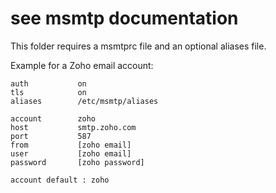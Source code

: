 # see msmtp documentation

This folder requires a msmtprc file and an optional aliases file.

Example for a Zoho email account:

```defaults
auth           on
tls            on
aliases        /etc/msmtp/aliases

account        zoho
host           smtp.zoho.com
port           587
from           [zoho email]
user           [zoho email] 
password       [zoho password]

account default : zoho
```

